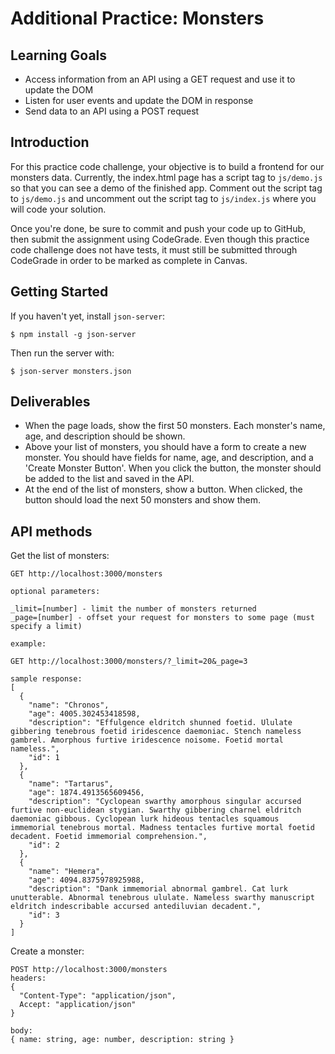 # Additional Practice: Monsters

## Learning Goals

- Access information from an API using a GET request and use it to update the
  DOM
- Listen for user events and update the DOM in response
- Send data to an API using a POST request

## Introduction

For this practice code challenge, your objective is to build a frontend for our
monsters data. Currently, the index.html page has a script tag to `js/demo.js`
so that you can see a demo of the finished app. Comment out the script tag to
`js/demo.js` and uncomment out the script tag to `js/index.js` where you will
code your solution.

Once you're done, be sure to commit and push your code up to GitHub, then submit
the assignment using CodeGrade. Even though this practice code challenge does
not have tests, it must still be submitted through CodeGrade in order to be
marked as complete in Canvas.

## Getting Started

If you haven't yet, install `json-server`:

```console
$ npm install -g json-server
```

Then run the server with:

```console
$ json-server monsters.json
```

## Deliverables

- When the page loads, show the first 50 monsters. Each monster's name, age, and
  description should be shown.
- Above your list of monsters, you should have a form to create a new monster.
  You should have fields for name, age, and description, and a 'Create Monster
  Button'. When you click the button, the monster should be added to the list
  and saved in the API.
- At the end of the list of monsters, show a button. When clicked, the button
  should load the next 50 monsters and show them.

## API methods

Get the list of monsters:

```text
GET http://localhost:3000/monsters

optional parameters:

_limit=[number] - limit the number of monsters returned
_page=[number] - offset your request for monsters to some page (must specify a limit)

example:

GET http://localhost:3000/monsters/?_limit=20&_page=3

sample response:
[
  {
    "name": "Chronos",
    "age": 4005.302453418598,
    "description": "Effulgence eldritch shunned foetid. Ululate gibbering tenebrous foetid iridescence daemoniac. Stench nameless gambrel. Amorphous furtive iridescence noisome. Foetid mortal nameless.",
    "id": 1
  },
  {
    "name": "Tartarus",
    "age": 1874.4913565609456,
    "description": "Cyclopean swarthy amorphous singular accursed furtive non-euclidean stygian. Swarthy gibbering charnel eldritch daemoniac gibbous. Cyclopean lurk hideous tentacles squamous immemorial tenebrous mortal. Madness tentacles furtive mortal foetid decadent. Foetid immemorial comprehension.",
    "id": 2
  },
  {
    "name": "Hemera",
    "age": 4094.8375978925988,
    "description": "Dank immemorial abnormal gambrel. Cat lurk unutterable. Abnormal tenebrous ululate. Nameless swarthy manuscript eldritch indescribable accursed antediluvian decadent.",
    "id": 3
  }
]
```

Create a monster:

```text
POST http://localhost:3000/monsters
headers:
{
  "Content-Type": "application/json",
  Accept: "application/json"
}

body:
{ name: string, age: number, description: string }
```

